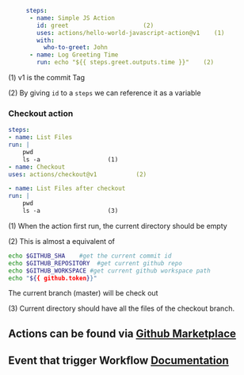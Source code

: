 
```yml
     steps:
      - name: Simple JS Action
        id: greet					  (2)
        uses: actions/hello-world-javascript-action@v1    (1)
        with:
          who-to-greet: John
      - name: Log Greeting Time
        run: echo "${{ steps.greet.outputs.time }}"	   (2)
```
(1) v1 is the commit Tag	

(2) By giving `id` to a `steps` we can reference it as a variable


### Checkout action
```yml
steps:
- name: List Files
run: |
	pwd
	ls -a					(1)
- name: Checkout
uses: actions/checkout@v1			(2)

- name: List Files after checkout
run: |
	pwd
	ls -a					(3)
```

(1) When the action first run, the current directory should be empty	

(2) This is almost a equivalent of 
```bash
echo $GITHUB_SHA    #get the current commit id
echo $GITHUB_REPOSITORY  #get current github repo
echo $GITHUB_WORKSPACE #get current github workspace path
echo "${{ github.token}}"

```

 The current branch (master) will be check out	

(3) Current directory should have all the files of the checkout branch.


## Actions can be found via [Github Marketplace](https://github.com/marketplace)

## Event that trigger Workflow [Documentation](https://docs.github.com/en/actions/reference/events-that-trigger-workflows#pull_request)
